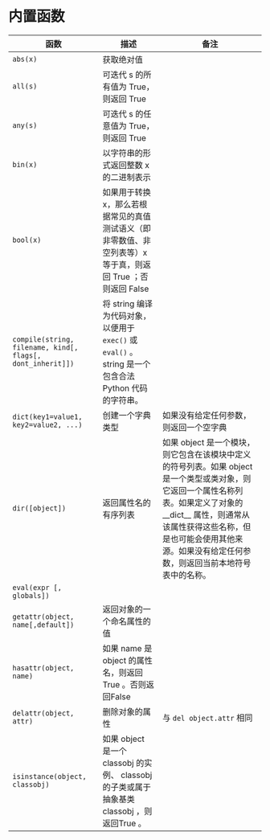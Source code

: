 # 内置函数

|函数|描述|备注|
|----|---|----|
|`abs(x)`|获取绝对值||
|`all(s)`|可迭代 s 的所有值为 True，则返回 True||
|`any(s)`|可迭代 s 的任意值为 True，则返回 True||
|`bin(x)`|以字符串的形式返回整数 x 的二进制表示||
|`bool(x)`|如果用于转换 x，那么若根据常见的真值测试语义（即非零数值、非空列表等）x 等于真，则返回 True ；否则返回 False||
|`compile(string, filename, kind[, flags[, dont_inherit]])`|将 string 编译为代码对象，以便用于 `exec()` 或 `eval()` 。 string 是一个包含合法 Python 代码的字符串。||
|`dict(key1=value1, key2=value2, ...)`|创建一个字典类型|如果没有给定任何参数，则返回一个空字典|
|`dir([object])`|返回属性名的有序列表|如果 object 是一个模块，则它包含在该模块中定义的符号列表。如果 object 是一个类型或类对象，则它返回一个属性名称列表。如果定义了对象的__dict__ 属性，则通常从该属性获得这些名称，但是也可能会使用其他来源。如果没有给定任何参数，则返回当前本地符号表中的名称。|
|`eval(expr [, globals])`|||
|`getattr(object, name[,default])`|返回对象的一个命名属性的值||
|`hasattr(object, name)`|如果 name 是 object 的属性名，则返回True 。否则返回False||
|`delattr(object, attr)`|删除对象的属性|与 `del object.attr` 相同|
|`isinstance(object, classobj)`|如果 object 是一个 classobj 的实例、 classobj 的子类或属于抽象基类 classobj ，则返回True 。||

<!--
|``|||
|``|||
|``|||
|``|||
|``|||
|``|||
|``|||
|``|||
-->